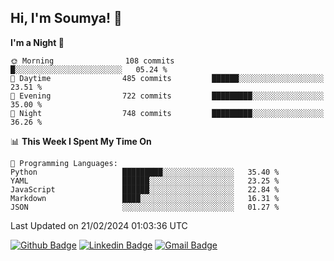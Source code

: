 ## Hi, I'm Soumya! 👋

<!--START_SECTION:waka-->
**I'm a Night 🦉** 

```text
🌞 Morning                108 commits         █░░░░░░░░░░░░░░░░░░░░░░░░   05.24 % 
🌆 Daytime                485 commits         ██████░░░░░░░░░░░░░░░░░░░   23.51 % 
🌃 Evening                722 commits         █████████░░░░░░░░░░░░░░░░   35.00 % 
🌙 Night                  748 commits         █████████░░░░░░░░░░░░░░░░   36.26 % 
```


📊 **This Week I Spent My Time On** 

```text
💬 Programming Languages: 
Python                   █████████░░░░░░░░░░░░░░░░   35.40 % 
YAML                     ██████░░░░░░░░░░░░░░░░░░░   23.25 % 
JavaScript               ██████░░░░░░░░░░░░░░░░░░░   22.84 % 
Markdown                 ████░░░░░░░░░░░░░░░░░░░░░   16.31 % 
JSON                     ░░░░░░░░░░░░░░░░░░░░░░░░░   01.27 % 
```


 Last Updated on 21/02/2024 01:03:36 UTC
<!--END_SECTION:waka-->

[![Github Badge](https://img.shields.io/badge/-rubyruins-grey?style=for-the-badge&logo=github&logoColor=white&link=https://github.com/rubyruins/)](https://www.github.com/rubyruins/) 
[![Linkedin Badge](https://img.shields.io/badge/-Soumya%20Parekh-0072b1?style=for-the-badge&logo=Linkedin&logoColor=white&link=https://www.linkedin.com/in/Soumya-Parekh/)](https://www.linkedin.com/in/Soumya-Parekh/) 
[![Gmail Badge](https://img.shields.io/badge/-soumyaparekh.me@gmail.com-c14438?style=for-the-badge&logo=Gmail&logoColor=white&link=mailto:soumyaparekh.me@gmail.com)](mailto:soumyaparekh.me@gmail.com) 
